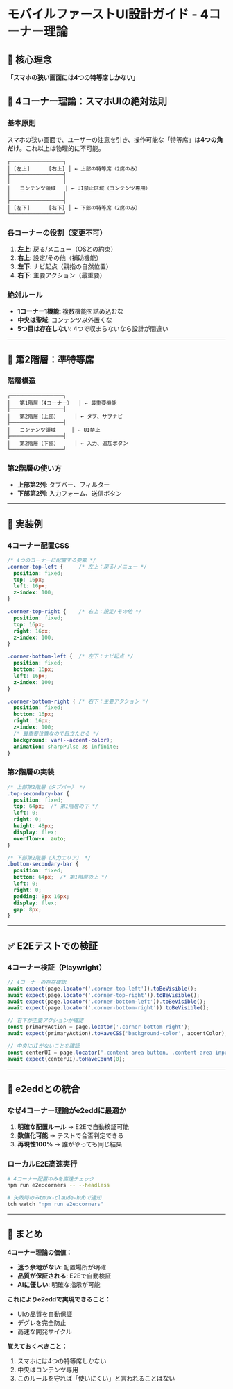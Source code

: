 # モバイルファーストUI設計ガイド - 4コーナー理論

## 🎯 核心理念
**「スマホの狭い画面には4つの特等席しかない」**

## 📱 4コーナー理論：スマホUIの絶対法則

### 基本原則
スマホの狭い画面で、ユーザーの注意を引き、操作可能な「特等席」は**4つの角だけ**。これ以上は物理的に不可能。

```
┌─────────────────┐
│ [左上]      [右上] │ ← 上部の特等席（2席のみ）
├─────────────────┤
│                 │
│   コンテンツ領域   │ ← UI禁止区域（コンテンツ専用）
│                 │
├─────────────────┤
│ [左下]      [右下] │ ← 下部の特等席（2席のみ）
└─────────────────┘
```

### 各コーナーの役割（変更不可）
1. **左上**: 戻る/メニュー（OSとの約束）
2. **右上**: 設定/その他（補助機能）
3. **左下**: ナビ起点（親指の自然位置）
4. **右下**: 主要アクション（最重要）

### 絶対ルール
- **1コーナー1機能**: 複数機能を詰め込むな
- **中央は聖域**: コンテンツ以外置くな
- **5つ目は存在しない**: 4つで収まらないなら設計が間違い

---

## 🎯 第2階層：準特等席

### 階層構造
```
┌─────────────────┐
│   第1階層（4コーナー）  │ ← 最重要機能
├─────────────────┤
│   第2階層（上部）     │ ← タブ、サブナビ
├─────────────────┤
│   コンテンツ領域     │ ← UI禁止
├─────────────────┤
│   第2階層（下部）     │ ← 入力、追加ボタン
└─────────────────┘
```

### 第2階層の使い方
- **上部第2列**: タブバー、フィルター
- **下部第2列**: 入力フォーム、送信ボタン

---

## 🎨 実装例

### 4コーナー配置CSS
```css
/* 4つのコーナーに配置する要素 */
.corner-top-left {     /* 左上：戻る/メニュー */
  position: fixed;
  top: 16px;
  left: 16px;
  z-index: 100;
}

.corner-top-right {    /* 右上：設定/その他 */
  position: fixed;
  top: 16px;
  right: 16px;
  z-index: 100;
}

.corner-bottom-left {  /* 左下：ナビ起点 */
  position: fixed;
  bottom: 16px;
  left: 16px;
  z-index: 100;
}

.corner-bottom-right { /* 右下：主要アクション */
  position: fixed;
  bottom: 16px;
  right: 16px;
  z-index: 100;
  /* 最重要位置なので目立たせる */
  background: var(--accent-color);
  animation: sharpPulse 3s infinite;
}
```

### 第2階層の実装
```css
/* 上部第2階層（タブバー） */
.top-secondary-bar {
  position: fixed;
  top: 64px;  /* 第1階層の下 */
  left: 0;
  right: 0;
  height: 48px;
  display: flex;
  overflow-x: auto;
}

/* 下部第2階層（入力エリア） */
.bottom-secondary-bar {
  position: fixed;
  bottom: 64px;  /* 第1階層の上 */
  left: 0;
  right: 0;
  padding: 8px 16px;
  display: flex;
  gap: 8px;
}
```

---

## ✅ E2Eテストでの検証

### 4コーナー検証（Playwright）
```javascript
// 4コーナーの存在確認
await expect(page.locator('.corner-top-left')).toBeVisible();
await expect(page.locator('.corner-top-right')).toBeVisible();
await expect(page.locator('.corner-bottom-left')).toBeVisible();
await expect(page.locator('.corner-bottom-right')).toBeVisible();

// 右下が主要アクションか確認
const primaryAction = page.locator('.corner-bottom-right');
await expect(primaryAction).toHaveCSS('background-color', accentColor);

// 中央にUIがないことを確認
const centerUI = page.locator('.content-area button, .content-area input');
await expect(centerUI).toHaveCount(0);
```

---

## 🚀 e2eddとの統合

### なぜ4コーナー理論がe2eddに最適か

1. **明確な配置ルール** → E2Eで自動検証可能
2. **数値化可能** → テストで合否判定できる
3. **再現性100%** → 誰がやっても同じ結果

### ローカルE2E高速実行
```bash
# 4コーナー配置のみを高速チェック
npm run e2e:corners -- --headless

# 失敗時のみtmux-claude-hubで通知
tch watch "npm run e2e:corners"
```

---

## 🎯 まとめ

**4コーナー理論の価値：**
- **迷う余地がない**: 配置場所が明確
- **品質が保証される**: E2Eで自動検証
- **AIに優しい**: 明確な指示が可能

**これによりe2eddで実現できること：**
- UIの品質を自動保証
- デグレを完全防止
- 高速な開発サイクル

**覚えておくべきこと：**
1. スマホには4つの特等席しかない
2. 中央はコンテンツ専用
3. このルールを守れば「使いにくい」と言われることはない